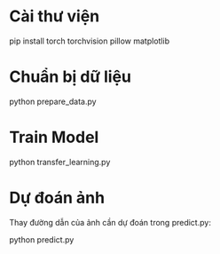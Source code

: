 # Cài thư viện

  pip install torch torchvision pillow matplotlib 
  
# Chuẩn bị dữ liệu

  python prepare_data.py
  
# Train Model

  python transfer_learning.py
  
# Dự đoán ảnh

Thay đường dẫn của ảnh cần dự đoán trong predict.py:

  python predict.py
